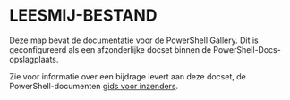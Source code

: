 # <a name="readme"></a>LEESMIJ-BESTAND

Deze map bevat de documentatie voor de PowerShell Gallery.
Dit is geconfigureerd als een afzonderlijke docset binnen de PowerShell-Docs-opslagplaats.

Zie voor informatie over een bijdrage levert aan deze docset, de PowerShell-documenten [gids voor inzenders](https://github.com/PowerShell/PowerShell-Docs/blob/staging/CONTRIBUTING.md).
